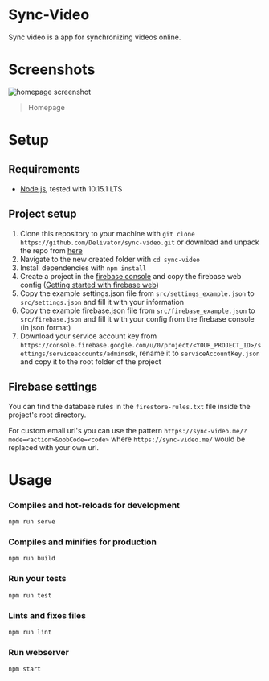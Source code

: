 # Sync-Video
Sync video is a app for synchronizing videos online.

# Screenshots
![homepage screenshot](https://i.imgur.com/2784NTL.png)
> Homepage

# Setup

## Requirements
- [Node.js](https://nodejs.org/), tested with 10.15.1 LTS

## Project setup
1. Clone this repository to your machine with `git clone https://github.com/Delivator/sync-video.git` or download and unpack the repo from [here](https://github.com/Delivator/sync-video/archive/master.zip)
2. Navigate to the new created folder with `cd sync-video`
3. Install dependencies with `npm install`
4. Create a project in the [firebase console](https://console.firebase.google.com/) and copy the firebase web config ([Getting started with firebase web](https://firebase.google.com/docs/web/setup))
5. Copy the example settings.json file from `src/settings_example.json` to `src/settings.json` and fill it with your information
6. Copy the example firebase.json file from `src/firebase_example.json` to `src/firebase.json` and fill it with your config from the firebase console (in json format)
7. Download your service account key from `https://console.firebase.google.com/u/0/project/<YOUR_PROJECT_ID>/settings/serviceaccounts/adminsdk`, rename it to `serviceAccountKey.json` and copy it to the root folder of the project

## Firebase settings
You can find the database rules in the `firestore-rules.txt` file inside the project's root directory.

For custom email url's you can use the pattern `https://sync-video.me/?mode=<action>&oobCode=<code>` where `https://sync-video.me/` would be replaced with your own url.

# Usage

### Compiles and hot-reloads for development
```
npm run serve
```

### Compiles and minifies for production
```
npm run build
```

### Run your tests
```
npm run test
```

### Lints and fixes files
```
npm run lint
```

### Run webserver
```
npm start
```